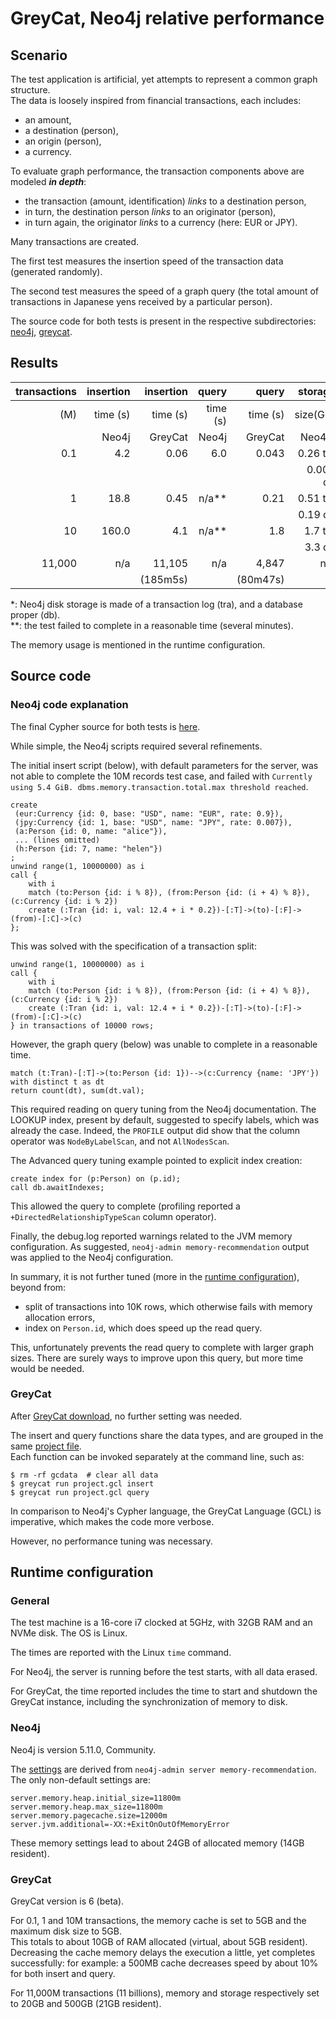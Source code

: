 
# GreyCat, Neo4j relative performance

## Scenario

The test application is artificial, yet attempts to represent a common graph structure.  
The data is loosely inspired from financial transactions, each includes: 

- an amount, 
- a destination (person), 
- an origin (person),
- a currency.

To evaluate graph performance, the transaction components above are modeled ***in depth***:

- the transaction (amount, identification) *links* to a destination person,
- in turn, the destination person *links* to an originator (person),
- in turn again, the originator *links* to a currency (here: EUR or JPY).

Many transactions are created.

The first test measures the insertion speed of the transaction data (generated randomly).  

The second test measures the speed of a graph query (the total amount of transactions in Japanese yens received by a particular person).

The source code for both tests is present in the respective subdirectories: [neo4j](neo4j/), [greycat](greycat/).

## Results

| transactions | insertion | insertion | query    | query    | storage  | storage  |
| ---: | ---: | ---: | ---: | ---: | ---: | ---: |
| (M) | time (s)  | time (s)  | time (s) | time (s) | size(GB) | size(GB) |
|              | Neo4j     | GreyCat   | Neo4j    | GreyCat  | Neo4j*   | GreyCat  |
|       0.1    |     4.2   |     0.06  |     6.0  |    0.043 | 0.26 tra |  0.0035  |
|              |           |           |          |          | 0.001 db |          |
|       1      |    18.8   |     0.45  |   n/a**  |    0.21  | 0.51 tra |  0.035   | 
|              |           |           |          |          | 0.19 db  |          |
|      10      |   160.0   |     4.1   |   n/a**  |    1.8   | 1.7 tra  |  0.34    |
|              |           |           |          |          | 3.3 db   |          |
|  11,000      |    n/a    | 11,105    |   n/a    |  4,847    |  n/a     |  400     |
|              |           | (185m5s)  |          | (80m47s) |          |          |

*: Neo4j disk storage is made of a transaction log (tra), and a database proper (db).  
**: the test failed to complete in a reasonable time (several minutes).

The memory usage is mentioned in the runtime configuration.

## Source code

### Neo4j code explanation

The final Cypher source for both tests is [here](neo4j/).  

While simple, the Neo4j scripts required several refinements.

The initial insert script (below), with default parameters for the server, was not able to complete the 10M records test case, 
and failed with `Currently using 5.4 GiB. dbms.memory.transaction.total.max threshold reached`.
```
create 
 (eur:Currency {id: 0, base: "USD", name: "EUR", rate: 0.9}),
 (jpy:Currency {id: 1, base: "USD", name: "JPY", rate: 0.007}),
 (a:Person {id: 0, name: "alice"}),
 ... (lines omitted)
 (h:Person {id: 7, name: "helen"})
;
unwind range(1, 10000000) as i
call {
	with i
	match (to:Person {id: i % 8}), (from:Person {id: (i + 4) % 8}), (c:Currency {id: i % 2})
	create (:Tran {id: i, val: 12.4 + i * 0.2})-[:T]->(to)-[:F]->(from)-[:C]->(c)
};
```
This was solved with the specification of a transaction split:
```
unwind range(1, 10000000) as i
call {
	with i
	match (to:Person {id: i % 8}), (from:Person {id: (i + 4) % 8}), (c:Currency {id: i % 2})
	create (:Tran {id: i, val: 12.4 + i * 0.2})-[:T]->(to)-[:F]->(from)-[:C]->(c)
} in transactions of 10000 rows;
```
However, the graph query (below) was unable to complete in a reasonable time.
```
match (t:Tran)-[:T]->(to:Person {id: 1})-->(c:Currency {name: 'JPY'})
with distinct t as dt
return count(dt), sum(dt.val);
```
This required reading on query tuning from the Neo4j documentation.
The LOOKUP index, present by default, suggested to specify labels, which was already the case.
Indeed, the `PROFILE` output did show that the column operator was `NodeByLabelScan`, and not `AllNodesScan`.

The Advanced query tuning example pointed to explicit index creation:
```
create index for (p:Person) on (p.id);
call db.awaitIndexes;
```
This allowed the query to complete
(profiling reported a `+DirectedRelationshipTypeScan` column operator).

Finally, the debug.log reported warnings related to the JVM memory configuration.
As suggested, `neo4j-admin memory-recommendation` output was applied to the Neo4j configuration.


In summary, it is not further tuned (more in the [runtime configuration](https://github.com/datathings/greycat-perf/blob/main/simple-nested/README.md#runtime-configuration)), beyond from:

- split of transactions into 10K rows, which otherwise fails with memory allocation errors,
- index on `Person.id`, which does speed up the read query.

This, unfortunately prevents the read query to complete with larger graph sizes.
There are surely ways to improve upon this query, but more time would be needed.

### GreyCat

After [GreyCat download](https://get.greycat.io/), no further setting was needed.

The insert and query functions share the data types, and are grouped in the same [project file](greycat/project.gcl).  
Each function can be invoked separately at the command line, such as:

```
$ rm -rf gcdata  # clear all data
$ greycat run project.gcl insert
$ greycat run project.gcl query
```

In comparison to Neo4j's Cypher language, the GreyCat Language (GCL) is imperative, which makes the code more verbose.

However, no performance tuning was necessary.

## Runtime configuration

### General

The test machine is a 16-core i7 clocked at 5GHz, with 32GB RAM and an NVMe disk.
The OS is Linux.   

The times are reported with the Linux `time` command.  

For Neo4j, the server is running before the test starts, with all data erased.

For GreyCat, the time reported includes the time to start and shutdown the GreyCat instance, including the synchronization of memory to disk.

### Neo4j

Neo4j is version 5.11.0, Community.

The [settings](neo4j/neo4j.conf) are derived from `neo4j-admin server memory-recommendation`.   
The only non-default settings are:
```
server.memory.heap.initial_size=11800m
server.memory.heap.max_size=11800m
server.memory.pagecache.size=12000m
server.jvm.additional=-XX:+ExitOnOutOfMemoryError
```
These memory settings lead to about 24GB of allocated memory (14GB resident).

### GreyCat

GreyCat version is 6 (beta).

For 0.1, 1 and 10M transactions, the memory cache is set to 5GB and the maximum disk size to 5GB.  
This totals to about 10GB of RAM allocated (virtual, about 5GB resident).  
Decreasing the cache memory delays the execution a little, yet completes successfully: 
for example: a 500MB cache decreases speed by about 10% for both insert and query.

For 11,000M transactions (11 billions), memory and storage respectively set to 20GB and 500GB (21GB resident).


